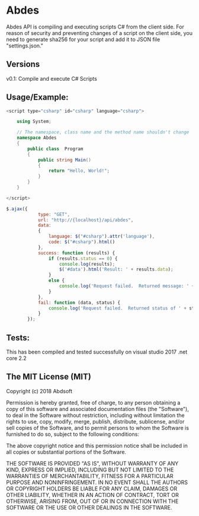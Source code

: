 Abdes
=====

Abdes API is compiling and executing scripts C# from the client side.
For reason of security and preventing changes of a script on the client side, you need to generate sha256 for your script and add it to JSON file "settings.json."

## Versions 
v0.1: Compile and execute C# Scripts

## Usage/Example:
```csharp
<script type="csharp" id="csharp" language="csharp">

    using System;

    // The namespace, class name and the method name shouldn't change
    namespace Abdes
    {
        public class  Program
        {
            public string Main()
            {
                return "Hello, World!";
            }
        }
    }

</script>
```
```js
$.ajax({
            type: "GET",
            url: "http://{localhost}/api/abdes",
            data:
            {
                language: $("#csharp").attr('language'),
                code: $("#csharp").html()
            },
            success: function (results) {
                if (results.status == 0) {
                    console.log(results);
                    $('#data').html('Result: ' + results.data);
                }
                else {
                    console.log('Request failed.  Returned message: ' + results.message);
                }
            },
            fail: function (data, status) {
                console.log('Request failed.  Returned status of ' + status);
            }
        });
```

## Tests:
This has been compiled and tested successfully on visual studio 2017 .net core 2.2
	
## The MIT License (MIT)

Copyright (c) 2018 Abdsoft

Permission is hereby granted, free of charge, to any person obtaining a copy
of this software and associated documentation files (the "Software"), to deal
in the Software without restriction, including without limitation the rights
to use, copy, modify, merge, publish, distribute, sublicense, and/or sell
copies of the Software, and to permit persons to whom the Software is
furnished to do so, subject to the following conditions:

The above copyright notice and this permission notice shall be included in all
copies or substantial portions of the Software.

THE SOFTWARE IS PROVIDED "AS IS", WITHOUT WARRANTY OF ANY KIND, EXPRESS OR
IMPLIED, INCLUDING BUT NOT LIMITED TO THE WARRANTIES OF MERCHANTABILITY,
FITNESS FOR A PARTICULAR PURPOSE AND NONINFRINGEMENT. IN NO EVENT SHALL THE
AUTHORS OR COPYRIGHT HOLDERS BE LIABLE FOR ANY CLAIM, DAMAGES OR OTHER
LIABILITY, WHETHER IN AN ACTION OF CONTRACT, TORT OR OTHERWISE, ARISING FROM,
OUT OF OR IN CONNECTION WITH THE SOFTWARE OR THE USE OR OTHER DEALINGS IN THE
SOFTWARE.
